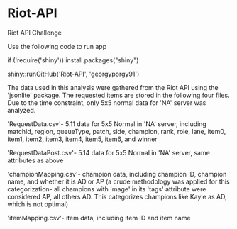 # Riot-API
Riot API Challenge

Use the following code to run app

if (!require('shiny')) install.packages("shiny")

shiny::runGitHub('Riot-API', 'georgyporgy91')

The data used in this analysis were gathered from the Riot API using the 'jsonlite' package. The requested items are stored in the following four files. Due to the time constraint, only 5x5 normal data for 'NA' server was analyzed.

'RequestData.csv'- 5.11 data for 5x5 Normal in 'NA' server, including matchId, region,	queueType, patch,	side,	champion,	rank,	role,	lane,	item0, item1, item2, item3, item4, item5, item6, and winner

'RequestDataPost.csv'- 5.14 data for 5x5 Normal in 'NA' server, same attributes as above

'championMapping.csv'- champion data, including champion ID, champion name, and whether it is AD or AP (a crude methodology was applied for this categorization- all champions with 'mage' in its 'tags' attribute were considered AP, all others AD. This categorizes champions like Kayle as AD, which is not optimal)

'itemMapping.csv'- item data, including item ID and item name
